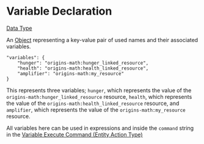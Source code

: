 # Variable Declaration

[Data Type](../types/data_types.md)

An [Object](https://origins.readthedocs.io/en/latest/types/data_types/object/) representing a key-value pair of used names and their associated variables.

```jsonc
"variables": {
	"hunger": "origins-math:hunger_linked_resource",
	"health": "origins-math:health_linked_resource",
	"amplifier": "origins-math:my_resource"
}
```

This represents three variables; `hunger`, which represents the value of the `origins-math:hunger_linked_resource` resource, `health`, which represents the value of the `origins-math:health_linked_resource` resource, and `amplifier`, which represents the value of the `origins-math:my_resource` resource.

All variables here can be used in expressions and inside the `command` string in the [Variable Execute Command (Entity Action Type)](../entity_action_types/variable_execute_command.md)